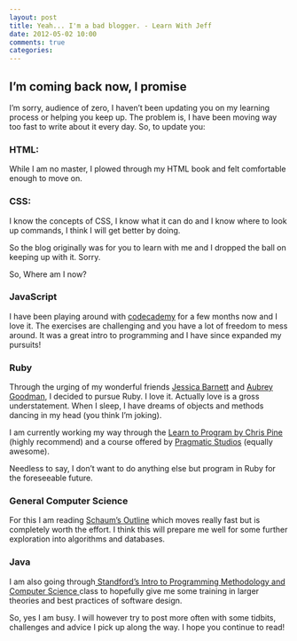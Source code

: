 ```yaml
---
layout: post
title: Yeah... I'm a bad blogger. - Learn With Jeff
date: 2012-05-02 10:00
comments: true
categories:
---
```


<h2>I’m coming back now, I promise</h2>
I’m sorry, audience of zero, I haven’t been updating you on my learning process or helping you keep up. The problem is, I have been moving way too fast to write about it every day. So, to update you:
<h3>HTML:</h3>
While I am no master, I plowed through my HTML book and felt comfortable enough to move on.
<h3>CSS:</h3>
I know the concepts of CSS, I know what it can do and I know where to look up commands, I think I will get better by doing.

So the blog originally was for you to learn with me and I dropped the ball on keeping up with it. Sorry.

So, Where am I now?
<h3>JavaScript</h3>
I have been playing around with <a href="http://www.codecademy.com">codecademy</a> for a few months now and I love it. The exercises are challenging and you have a lot of freedom to mess around. It was a great intro to programming and I have since expanded my pursuits!
<h3>Ruby</h3>
Through the urging of my wonderful friends <a href="http://redheadjessica.com/">Jessica Barnett</a> and <a href="http://aubreygoodman.wordpress.com/">Aubrey Goodman</a>, I decided to pursue Ruby. I love it. Actually love is a gross understatement. When I sleep, I have dreams of objects and methods dancing in my head (you think I’m joking).

I am currently working my way through the <a href="http://pragprog.com/book/ltp2/learn-to-program">Learn to Program by Chris Pine</a> (highly recommend) and a course offered by <a href="http://pragmaticstudio.com/ruby">Pragmatic Studios</a> (equally awesome).

Needless to say, I don’t want to do anything else but program in Ruby for the foreseeable future.
<h3>General Computer Science</h3>
For this I am reading <a href="http://rcm.amazon.com/e/cm?lt1=_blank&amp;bc1=000000&amp;IS2=1&amp;bg1=FFFFFF&amp;fc1=000000&amp;lc1=0000FF&amp;t=debautblo-20&amp;o=1&amp;p=8&amp;l=as4&amp;m=amazon&amp;f=ifr&amp;ref=ss_til&amp;asins=0071460519">Schaum’s Outline</a> which moves really fast but is completely worth the effort. I think this will prepare me well for some further exploration into algorithms and databases.
<h3>Java</h3>
I am also going through<a href="http://see.stanford.edu/see/courseinfo.aspx?coll=824a47e1-135f-4508-a5aa-866adcae1111"> Standford’s Intro to Programming Methodology and Computer Science </a>class to hopefully give me some training in larger theories and best practices of software design.

So, yes I am busy. I will however try to post more often with some tidbits, challenges and advice I pick up along the way. I hope you continue to read!
